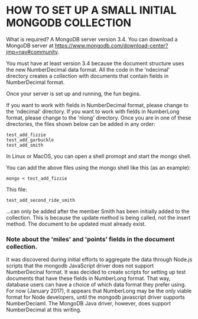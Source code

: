 # HOW TO SET UP A SMALL INITIAL MONGODB COLLECTION

What is required? A MongoDB server version 3.4. You can download a MongoDB server at https://www.mongodb.com/download-center?jmp=nav#community.

You must have at least version 3.4 because the document structure uses the new NumberDecimal data format. All the code in the 'ndecimal' directory creates a collection with documents that contain fields in NumberDecimal format. 

Once your server is set up and running, the fun begins. 

If you want to work with fields in NumberDecimal format, please change to the 'ndecimal' directory. If you want to work with fields in NumberLong format, please change to the 'nlong' directory. Once you are in one of these directories, the files shown below can be added in any order:
```
test_add_fizzie
test_add_garbuckle
test_add_smith
```

In Linux or MacOS, you can open a shell promopt and start the mongo shell.

You can add the above files using the mongo shell like this (as an example):

```
mongo < test_add_fizzie
```
This file:

```
test_add_second_ride_smith
```

...can only be added after the member Smith has been initially added to the collection.
This is because the update method is being called, not the insert method. The document 
to be updated must already exist.

### Note about the 'miles' and 'points' fields in the document collection.
It was discovered during initial efforts to aggregate the data through Node.js scripts that the mongodb JavaScript driver does not support NumberDecinal format. It was decided to create scripts for setting up test documents that have these fields in NumberLong format. That way, database users can have a choice of which data format they prefer using. For now (January 2017), it appears that NumberLong may be the only viable format for Node developers, until the mongodb javascript driver supports NumberDeciaml. The MongoDB Java driver, however, does support NumberDecimal at this writing.
 
